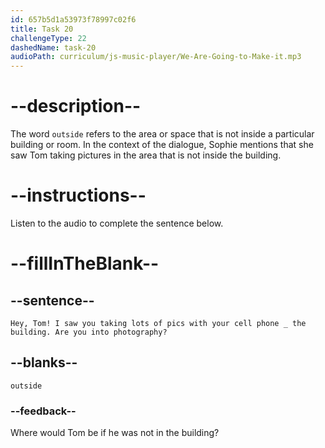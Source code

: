 ```yaml
---
id: 657b5d1a53973f78997c02f6
title: Task 20
challengeType: 22
dashedName: task-20
audioPath: curriculum/js-music-player/We-Are-Going-to-Make-it.mp3
---
```


<!-- (audio) Sophie: Hey, Tom! I saw you taking lots of pics with your cell phone outside the building. Are you into photography? -->

# --description--

The word `outside` refers to the area or space that is not inside a particular building or room. In the context of the dialogue, Sophie mentions that she saw Tom taking pictures in the area that is not inside the building.

# --instructions--

Listen to the audio to complete the sentence below.

# --fillInTheBlank--

## --sentence--

`Hey, Tom! I saw you taking lots of pics with your cell phone _ the building. Are you into photography?`

## --blanks--

`outside`

### --feedback--

Where would Tom be if he was not in the building?
